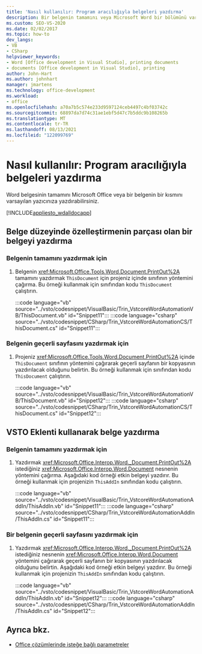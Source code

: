 ```yaml
---
title: 'Nasıl kullanılır: Program aracılığıyla belgeleri yazdırma'
description: Bir belgenin tamamını veya Microsoft Word bir bölümünü varsayılan yazıcınıza yazdırmayı öğrenin.
ms.custom: SEO-VS-2020
ms.date: 02/02/2017
ms.topic: how-to
dev_langs:
- VB
- CSharp
helpviewer_keywords:
- Word [Office development in Visual Studio], printing documents
- documents [Office development in Visual Studio], printing
author: John-Hart
ms.author: johnhart
manager: jmartens
ms.technology: office-development
ms.workload:
- office
ms.openlocfilehash: a70a7b5c574e233d9597124ceb4497c4bf03742c
ms.sourcegitcommit: 68897da7d74c31ae1ebf5d47c7b5ddc9b108265b
ms.translationtype: MT
ms.contentlocale: tr-TR
ms.lasthandoff: 08/13/2021
ms.locfileid: "122099769"
---
```

# <a name="how-to-programmatically-print-documents"></a>Nasıl kullanılır: Program aracılığıyla belgeleri yazdırma
  Word belgesinin tamamını Microsoft Office veya bir belgenin bir kısmını varsayılan yazıcınıza yazdırabilirsiniz.

 [!INCLUDE[appliesto_wdalldocapp](../vsto/includes/appliesto-wdalldocapp-md.md)]

## <a name="print-a-document-that-is-part-of-a-document-level-customization"></a>Belge düzeyinde özelleştirmenin parçası olan bir belgeyi yazdırma

### <a name="to-print-the-entire-document"></a>Belgenin tamamını yazdırmak için

1. Belgenin <xref:Microsoft.Office.Tools.Word.Document.PrintOut%2A> tamamını yazdırmak `ThisDocument` için projeniz içinde sınıfının yöntemini çağırma. Bu örneği kullanmak için sınıfından kodu `ThisDocument` çalıştırın.

     :::code language="vb" source="../vsto/codesnippet/VisualBasic/Trin_VstcoreWordAutomationVB/ThisDocument.vb" id="Snippet11":::
     :::code language="csharp" source="../vsto/codesnippet/CSharp/Trin_VstcoreWordAutomationCS/ThisDocument.cs" id="Snippet11":::

### <a name="to-print-the-current-page-of-the-document"></a>Belgenin geçerli sayfasını yazdırmak için

1. Projeniz <xref:Microsoft.Office.Tools.Word.Document.PrintOut%2A> içinde `ThisDocument` sınıfının yöntemini çağırarak geçerli sayfanın bir kopyasının yazdırılacak olduğunu belirtin. Bu örneği kullanmak için sınıfından kodu `ThisDocument` çalıştırın.

     :::code language="vb" source="../vsto/codesnippet/VisualBasic/Trin_VstcoreWordAutomationVB/ThisDocument.vb" id="Snippet12":::
     :::code language="csharp" source="../vsto/codesnippet/CSharp/Trin_VstcoreWordAutomationCS/ThisDocument.cs" id="Snippet12":::

## <a name="print-a-document-by-using-a-vsto-add-in"></a>VSTO Eklenti kullanarak belge yazdırma

### <a name="to-print-an-entire-document"></a>Belgenin tamamını yazdırmak için

1. Yazdırmak <xref:Microsoft.Office.Interop.Word._Document.PrintOut%2A> istediğiniz <xref:Microsoft.Office.Interop.Word.Document> nesnenin yöntemini çağırma. Aşağıdaki kod örneği etkin belgeyi yazdırır. Bu örneği kullanmak için projenizin `ThisAddIn` sınıfından kodu çalıştırın.

     :::code language="vb" source="../vsto/codesnippet/VisualBasic/Trin_VstcoreWordAutomationAddIn/ThisAddIn.vb" id="Snippet11":::
     :::code language="csharp" source="../vsto/codesnippet/CSharp/Trin_VstcoreWordAutomationAddIn/ThisAddIn.cs" id="Snippet11":::

### <a name="to-print-the-current-page-of-a-document"></a>Bir belgenin geçerli sayfasını yazdırmak için

1. Yazdırmak <xref:Microsoft.Office.Interop.Word._Document.PrintOut%2A> istediğiniz nesnenin <xref:Microsoft.Office.Interop.Word.Document> yöntemini çağırarak geçerli sayfanın bir kopyasının yazdırılacak olduğunu belirtin. Aşağıdaki kod örneği etkin belgeyi yazdırır. Bu örneği kullanmak için projenizin `ThisAddIn` sınıfından kodu çalıştırın.

     :::code language="vb" source="../vsto/codesnippet/VisualBasic/Trin_VstcoreWordAutomationAddIn/ThisAddIn.vb" id="Snippet12":::
     :::code language="csharp" source="../vsto/codesnippet/CSharp/Trin_VstcoreWordAutomationAddIn/ThisAddIn.cs" id="Snippet12":::

## <a name="see-also"></a>Ayrıca bkz.
- [Office çözümlerinde isteğe bağlı parametreler](../vsto/optional-parameters-in-office-solutions.md)

